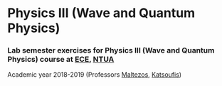 # Physics III (Wave and Quantum Physics)


### Lab semester exercises for Physics III (Wave and Quantum Physics) course at [ECE](https://www.ece.ntua.gr/en), [NTUA](https://www.ntua.gr/en)
Academic year 2018-2019 (Professors [Maltezos](http://semfe.ntua.gr/en/emeriti/item/124-maltezos-stayros), [Katsoufis](http://semfe.ntua.gr/en/emeriti/item/114-katsoyfis-ilias))